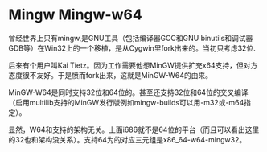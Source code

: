 # Mingw Mingw-w64
曾经世界上只有mingw,是GNU工具（包括编译器GCC和GNU binutils和调试器GDB等）在Win32上的一个移植，是从Cygwin里fork出来的。当初只考虑32位.

后来有个用户叫Kai Tietz。因为工作需要他想MinGW提供扩充x64支持，但对方态度很不友好。于是愤而fork出来，这就是MinGW-W64的由来。

MinGW-W64是同时支持32位和64位的。甚至还支持32位和64位的交叉编译（启用multilib支持的MinGW发行版例如mingw-builds可以用-m32或-m64指定）。

显然，W64和支持的架构无关。上面i686就不是64位的平台（而且可以看出这里的32也和架构没关系）。支持64为的对应三元组是x86_64-w64-mingw32。